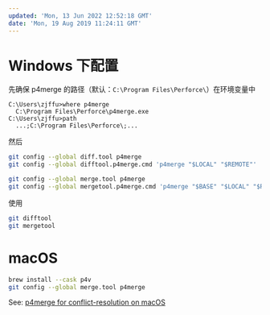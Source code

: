 ```yaml
---
updated: 'Mon, 13 Jun 2022 12:52:18 GMT'
date: 'Mon, 19 Aug 2019 11:24:11 GMT'
---
```


# Windows 下配置

先确保 p4merge 的路径（默认：`C:\Program Files\Perforce\`）在环境变量中

```
C:\Users\zjffu>where p4merge
  C:\Program Files\Perforce\p4merge.exe
C:\Users\zjffu>path
  ...;C:\Program Files\Perforce\;...
```

然后

```bash
git config --global diff.tool p4merge
git config --global difftool.p4merge.cmd 'p4merge "$LOCAL" "$REMOTE"'

git config --global merge.tool p4merge
git config --global mergetool.p4merge.cmd 'p4merge "$BASE" "$LOCAL" "$REMOTE" "$MERGED"'
```

使用

```bash
git difftool
git mergetool
```

# macOS

```bash
brew install --cask p4v
git config --global merge.tool p4merge
```

See: [p4merge for conflict-resolution on macOS](https://pete-woods.com/2018/11/p4merge-for-conflict-resolution-on-macos/)
